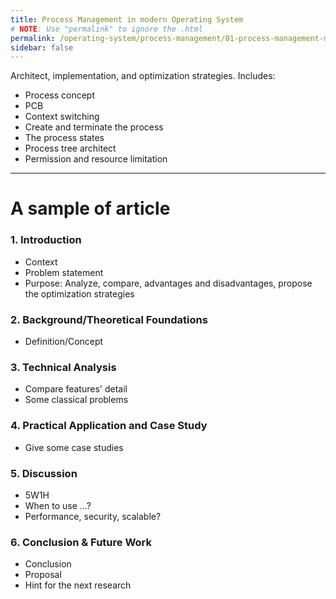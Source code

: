 ```yaml
---
title: Process Management in modern Operating System
# NOTE: Use "permalink" to ignore the .html
permalink: /operating-system/process-management/01-process-management-model-in-modern-operating-system
sidebar: false
---
```


Architect, implementation, and optimization strategies. Includes:
- Process concept
- PCB
- Context switching
- Create and terminate the process
- The process states
- Process tree architect
- Permission and resource limitation
---
# A sample of article

### 1. Introduction
- Context
- Problem statement
- Purpose: Analyze, compare, advantages and disadvantages, propose the optimization strategies

### 2. Background/Theoretical Foundations
- Definition/Concept

### 3. Technical Analysis
- Compare features' detail
- Some classical problems

### 4. Practical Application and Case Study
- Give some case studies

### 5. Discussion
- 5W1H
- When to use ...?
- Performance, security, scalable?

### 6. Conclusion & Future Work
- Conclusion
- Proposal
- Hint for the next research